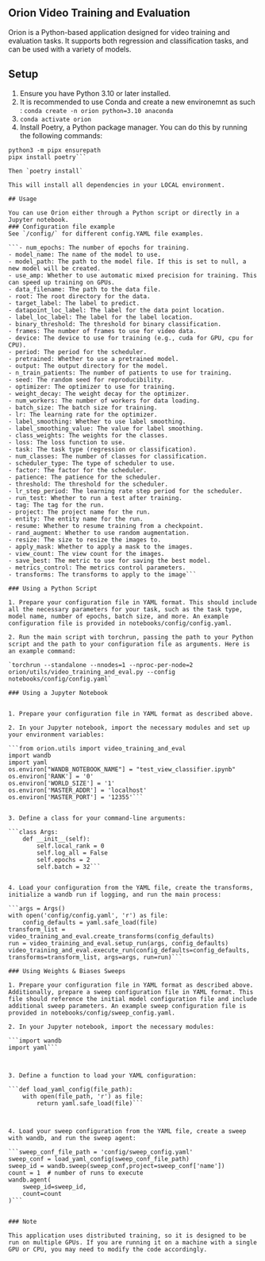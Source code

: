 ## Orion Video Training and Evaluation

Orion is a Python-based application designed for video training and evaluation tasks. It supports both regression and classification tasks, and can be used with a variety of models.
## Setup



1. Ensure you have Python 3.10 or later installed.
2. It is recommended to use Conda and create a new environemnt as such : `conda create -n orion python=3.10 anaconda`
3. `conda activate orion`
4. Install Poetry, a Python package manager. You can do this by running the following commands:

```python3 -m pip install --user pipx
python3 -m pipx ensurepath
pipx install poetry```

Then `poetry install` 

This will install all dependencies in your LOCAL environment. 

## Usage

You can use Orion either through a Python script or directly in a Jupyter notebook.
### Configuration file example
See `/config/` for different config.YAML file examples.

```- num_epochs: The number of epochs for training.
- model_name: The name of the model to use.
- model_path: The path to the model file. If this is set to null, a new model will be created.
- use_amp: Whether to use automatic mixed precision for training. This can speed up training on GPUs.
- data_filename: The path to the data file.
- root: The root directory for the data.
- target_label: The label to predict.
- datapoint_loc_label: The label for the data point location.
- label_loc_label: The label for the label location.
- binary_threshold: The threshold for binary classification.
- frames: The number of frames to use for video data.
- device: The device to use for training (e.g., cuda for GPU, cpu for CPU).
- period: The period for the scheduler.
- pretrained: Whether to use a pretrained model.
- output: The output directory for the model.
- n_train_patients: The number of patients to use for training.
- seed: The random seed for reproducibility.
- optimizer: The optimizer to use for training.
- weight_decay: The weight decay for the optimizer.
- num_workers: The number of workers for data loading.
- batch_size: The batch size for training.
- lr: The learning rate for the optimizer.
- label_smoothing: Whether to use label smoothing.
- label_smoothing_value: The value for label smoothing.
- class_weights: The weights for the classes.
- loss: The loss function to use.
- task: The task type (regression or classification).
- num_classes: The number of classes for classification.
- scheduler_type: The type of scheduler to use.
- factor: The factor for the scheduler.
- patience: The patience for the scheduler.
- threshold: The threshold for the scheduler.
- lr_step_period: The learning rate step period for the scheduler.
- run_test: Whether to run a test after training.
- tag: The tag for the run.
- project: The project name for the run.
- entity: The entity name for the run.
- resume: Whether to resume training from a checkpoint.
- rand_augment: Whether to use random augmentation.
- resize: The size to resize the images to.
- apply_mask: Whether to apply a mask to the images.
- view_count: The view count for the images.
- save_best: The metric to use for saving the best model.
- metrics_control: The metrics control parameters.
- transforms: The transforms to apply to the image```

### Using a Python Script

1. Prepare your configuration file in YAML format. This should include all the necessary parameters for your task, such as the task type, model name, number of epochs, batch size, and more. An example configuration file is provided in notebooks/config/config.yaml.

2. Run the main script with torchrun, passing the path to your Python script and the path to your configuration file as arguments. Here is an example command:

`torchrun --standalone --nnodes=1 --nproc-per-node=2 orion/utils/video_training_and_eval.py --config notebooks/config/config.yaml` 

### Using a Jupyter Notebook


1. Prepare your configuration file in YAML format as described above.

2. In your Jupyter notebook, import the necessary modules and set up your environment variables:

```from orion.utils import video_training_and_eval
import wandb
import yaml
os.environ["WANDB_NOTEBOOK_NAME"] = "test_view_classifier.ipynb"
os.environ['RANK'] = '0'
os.environ['WORLD_SIZE'] = '1'
os.environ['MASTER_ADDR'] = 'localhost'
os.environ['MASTER_PORT'] = '12355'```


3. Define a class for your command-line arguments:

```class Args:
    def __init__(self):
        self.local_rank = 0
        self.log_all = False
        self.epochs = 2
        self.batch = 32```


4. Load your configuration from the YAML file, create the transforms, initialize a wandb run if logging, and run the main process:

```args = Args()
with open('config/config.yaml', 'r') as file:
    config_defaults = yaml.safe_load(file)
transform_list = video_training_and_eval.create_transforms(config_defaults)
run = video_training_and_eval.setup_run(args, config_defaults)
video_training_and_eval.execute_run(config_defaults=config_defaults, transforms=transform_list, args=args, run=run)```

### Using Weights & Biases Sweeps

1. Prepare your configuration file in YAML format as described above. Additionally, prepare a sweep configuration file in YAML format. This file should reference the initial model configuration file and include additional sweep parameters. An example sweep configuration file is provided in notebooks/config/sweep_config.yaml.

2. In your Jupyter notebook, import the necessary modules:

```import wandb
import yaml```



3. Define a function to load your YAML configuration:

```def load_yaml_config(file_path):
    with open(file_path, 'r') as file:
        return yaml.safe_load(file)```



4. Load your sweep configuration from the YAML file, create a sweep with wandb, and run the sweep agent:

```sweep_conf_file_path = 'config/sweep_config.yaml'
sweep_conf = load_yaml_config(sweep_conf_file_path)
sweep_id = wandb.sweep(sweep_conf,project=sweep_conf['name'])
count = 1  # number of runs to execute
wandb.agent(
    sweep_id=sweep_id,
    count=count
)```


### Note

This application uses distributed training, so it is designed to be run on multiple GPUs. If you are running it on a machine with a single GPU or CPU, you may need to modify the code accordingly.

